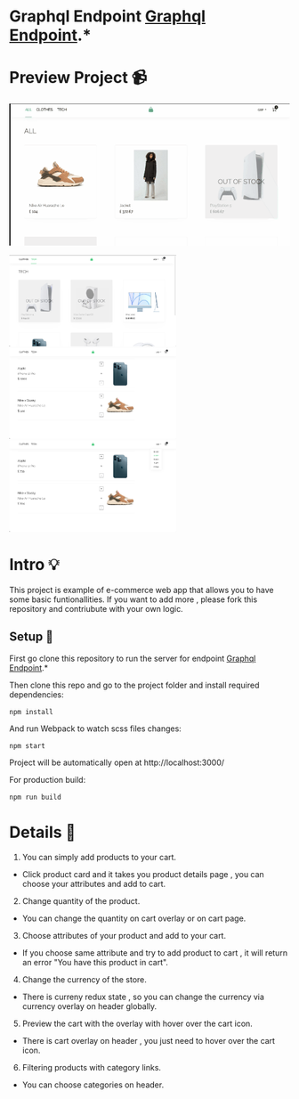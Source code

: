 # Graphql Endpoint [Graphql Endpoint](https://github.com/mithatercann/GraphQL-endpoint).*


# Preview Project 📹 
![](/Docs/overview.gif)

<p float="left">
  <img src="/Docs/pic1.png" width="300" />
  <img src="/Docs/pic2.png" width="300" /> 
  <img src="/Docs/pic4.png" width="300" />
</p>


# Intro 💡

This project is example of e-commerce web app that allows you to have some basic funtionallities. If you want to add more , please fork this repository and contriubute with your own logic.


## Setup 🔧

First go clone this repository to run the server for endpoint [Graphql Endpoint](https://github.com/mithatercann/GraphQL-endpoint).*


Then clone this repo and go to the project folder and install required dependencies:

```
npm install
```

And run Webpack to watch scss files changes:

```
npm start
```

Project will be automatically open at http://localhost:3000/

For production build:

```
npm run build
```

# Details 📄

1) You can simply add products to your cart.
  * Click product card and it takes you product details page , you can choose your attributes and add to cart.
2) Change quantity of the product.
  * You can change the quantity on cart overlay or on cart page. 
3) Choose attributes of your product and add to your cart.
  * If you choose same attribute and try to add product to cart , it will return an error "You have this product in cart".
4) Change the currency of the store.
  * There is curreny redux state , so you can change the currency via currency overlay on header globally.
5) Preview the cart with the overlay with hover over the cart icon.
  * There is cart overlay on header , you just need to hover over the cart icon.
6) Filtering products with category links.
  * You can choose categories on header.




